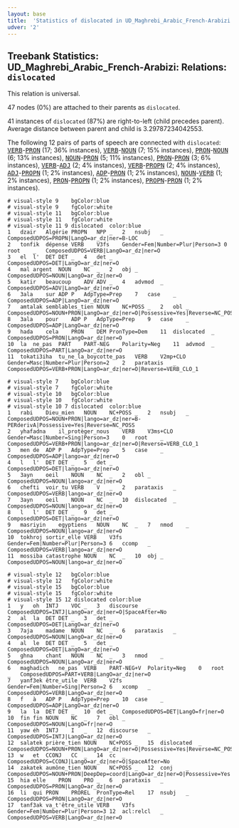 ```yaml
---
layout: base
title:  'Statistics of dislocated in UD_Maghrebi_Arabic_French-Arabizi'
udver: '2'
---
```


## Treebank Statistics: UD_Maghrebi_Arabic_French-Arabizi: Relations: `dislocated`

This relation is universal.

47 nodes (0%) are attached to their parents as `dislocated`.

41 instances of `dislocated` (87%) are right-to-left (child precedes parent).
Average distance between parent and child is 3.29787234042553.

The following 12 pairs of parts of speech are connected with `dislocated`: <tt><a href="qaf_arabizi-pos-VERB.html">VERB</a></tt>-<tt><a href="qaf_arabizi-pos-PRON.html">PRON</a></tt> (17; 36% instances), <tt><a href="qaf_arabizi-pos-VERB.html">VERB</a></tt>-<tt><a href="qaf_arabizi-pos-NOUN.html">NOUN</a></tt> (7; 15% instances), <tt><a href="qaf_arabizi-pos-PRON.html">PRON</a></tt>-<tt><a href="qaf_arabizi-pos-NOUN.html">NOUN</a></tt> (6; 13% instances), <tt><a href="qaf_arabizi-pos-NOUN.html">NOUN</a></tt>-<tt><a href="qaf_arabizi-pos-PRON.html">PRON</a></tt> (5; 11% instances), <tt><a href="qaf_arabizi-pos-PRON.html">PRON</a></tt>-<tt><a href="qaf_arabizi-pos-PRON.html">PRON</a></tt> (3; 6% instances), <tt><a href="qaf_arabizi-pos-VERB.html">VERB</a></tt>-<tt><a href="qaf_arabizi-pos-ADJ.html">ADJ</a></tt> (2; 4% instances), <tt><a href="qaf_arabizi-pos-VERB.html">VERB</a></tt>-<tt><a href="qaf_arabizi-pos-PROPN.html">PROPN</a></tt> (2; 4% instances), <tt><a href="qaf_arabizi-pos-ADJ.html">ADJ</a></tt>-<tt><a href="qaf_arabizi-pos-PROPN.html">PROPN</a></tt> (1; 2% instances), <tt><a href="qaf_arabizi-pos-ADP.html">ADP</a></tt>-<tt><a href="qaf_arabizi-pos-PRON.html">PRON</a></tt> (1; 2% instances), <tt><a href="qaf_arabizi-pos-NOUN.html">NOUN</a></tt>-<tt><a href="qaf_arabizi-pos-VERB.html">VERB</a></tt> (1; 2% instances), <tt><a href="qaf_arabizi-pos-PRON.html">PRON</a></tt>-<tt><a href="qaf_arabizi-pos-PROPN.html">PROPN</a></tt> (1; 2% instances), <tt><a href="qaf_arabizi-pos-PROPN.html">PROPN</a></tt>-<tt><a href="qaf_arabizi-pos-PRON.html">PRON</a></tt> (1; 2% instances).


~~~ conllu
# visual-style 9	bgColor:blue
# visual-style 9	fgColor:white
# visual-style 11	bgColor:blue
# visual-style 11	fgColor:white
# visual-style 11 9 dislocated	color:blue
1	dzair	Algérie	PROPN	NPP	_	2	nsubj	_	ComposedUDPOS=PROPN|LangO=ar_dz|ner=B-LOC
2	tonfik	dépense	VERB	V3fs	Gender=Fem|Number=Plur|Person=3	0	root	_	ComposedUDPOS=VERB|LangO=ar_dz|ner=O
3	el	l'	DET	DET	_	4	det	_	ComposedUDPOS=DET|LangO=ar_dz|ner=O
4	mal	argent	NOUN	NC	_	2	obj	_	ComposedUDPOS=NOUN|LangO=ar_dz|ner=O
5	katir	beaucoup	ADV	ADV	_	4	advmod	_	ComposedUDPOS=ADV|LangO=ar_dz|ner=O
6	3ala	sur	ADP	P	AdpType=Prep	7	case	_	ComposedUDPOS=ADP|LangO=ar_dz|ner=O
7	amtalak	semblables_tien	NOUN	NC+POSS	_	2	obl	_	ComposedUDPOS=NOUN+PRON|LangO=ar_dz|ner=O|Possessive=Yes|Reverse=NC_POSS
8	3ala	pour	ADP	P	AdpType=Prep	9	case	_	ComposedUDPOS=ADP|LangO=ar_dz|ner=O
9	hada	cela	PRON	DEM	PronType=Dem	11	dislocated	_	ComposedUDPOS=PRON|LangO=ar_dz|ner=O
10	la	ne_pas	PART	PART-NEG	Polarity=Neg	11	advmod	_	ComposedUDPOS=PART|LangO=ar_dz|ner=O
11	tokati3iha	tu_ne_la_boycotte_pas	VERB	V2mp+CLO	Gender=Masc|Number=Plur|Person=2	2	parataxis	_	ComposedUDPOS=VERB+PRON|LangO=ar_dz|ner=O|Reverse=VERB_CLO_1

~~~


~~~ conllu
# visual-style 7	bgColor:blue
# visual-style 7	fgColor:white
# visual-style 10	bgColor:blue
# visual-style 10	fgColor:white
# visual-style 10 7 dislocated	color:blue
1	rabi	Dieu_mien	NOUN	NC+POSS	_	2	nsubj	_	ComposedUDPOS=NOUN+PRON|lango=ar_dz|ner=B-PERderivA|Possessive=Yes|Reverse=NC_POSS
2	yhafadna	il_protèger_nous	VERB	V3ms+CLO	Gender=Masc|Number=Sing|Person=3	0	root	_	ComposedUDPOS=VERB+PRON|lango=ar_dz|ner=O|Reverse=VERB_CLO_1
3	men	de	ADP	P	AdpType=Prep	5	case	_	ComposedUDPOS=ADP|lango=ar_dz|ner=O
4	l	l'	DET	DET	_	5	det	_	ComposedUDPOS=DET|lango=ar_dz|ner=O
5	3ayn	oeil	NOUN	NC	_	2	obl	_	ComposedUDPOS=NOUN|lango=ar_dz|ner=O
6	chefti	voir_tu	VERB	V	_	2	parataxis	_	ComposedUDPOS=VERB|lango=ar_dz|ner=O
7	3ayn	oeil	NOUN	NC	_	10	dislocated	_	ComposedUDPOS=NOUN|lango=ar_dz|ner=O
8	l	l'	DET	DET	_	9	det	_	ComposedUDPOS=DET|lango=ar_dz|ner=O
9	masriyin	egyptiens	NOUN	NC	_	7	nmod	_	ComposedUDPOS=NOUN|lango=ar_dz|ner=O
10	tokhroj	sortir_elle	VERB	V3fs	Gender=Fem|Number=Plur|Person=3	6	ccomp	_	ComposedUDPOS=VERB|lango=ar_dz|ner=O
11	mossiba	catastrophe	NOUN	NC	_	10	obj	_	ComposedUDPOS=NOUN|lango=ar_dz|ner=O

~~~


~~~ conllu
# visual-style 12	bgColor:blue
# visual-style 12	fgColor:white
# visual-style 15	bgColor:blue
# visual-style 15	fgColor:white
# visual-style 15 12 dislocated	color:blue
1	y	oh	INTJ	VOC	_	3	discourse	_	ComposedUDPOS=INTJ|LangO=ar_dz|ner=O|SpaceAfter=No
2	al	la	DET	DET	_	3	det	_	ComposedUDPOS=DET|LangO=ar_dz|ner=O
3	7aja	madame	NOUN	NC	_	6	parataxis	_	ComposedUDPOS=NOUN|LangO=ar_dz|ner=O
4	al	le	DET	DET	_	5	det	_	ComposedUDPOS=DET|LangO=ar_dz|ner=O
5	ghna	chant	NOUN	NC	_	3	nmod	_	ComposedUDPOS=NOUN|LangO=ar_dz|ner=O
6	maghadich	ne_pas	VERB	PART-NEG+V	Polarity=Neg	0	root	_	ComposedUDPOS=PART+VERB|LangO=ar_dz|ner=O
7	yanf3ek	être_utile	VERB	V2fs	Gender=Fem|Number=Sing|Person=2	6	xcomp	_	ComposedUDPOS=VERB|LangO=ar_dz|ner=O
8	f	à	ADP	P	AdpType=Prep	10	case	_	ComposedUDPOS=ADP|LangO=ar_dz|ner=O
9	la	la	DET	DET	_	10	det	_	ComposedUDPOS=DET|LangO=fr|ner=O
10	fin	fin	NOUN	NC	_	7	obl	_	ComposedUDPOS=NOUN|LangO=fr|ner=O
11	yaw	éh	INTJ	I	_	12	discourse	_	ComposedUDPOS=INTJ|LangO=ar_dz|ner=O
12	salatek	prière_tien	NOUN	NC+POSS	_	15	dislocated	_	ComposedUDPOS=NOUN+PRON|LangO=ar_dz|ner=O|Possessive=Yes|Reverse=NC_POSS
13	w	et	CCONJ	CC	_	14	cc	_	ComposedUDPOS=CCONJ|LangO=ar_dz|ner=O|SpaceAfter=No
14	zakatek	aumône_tien	NOUN	NC+POSS	_	12	conj	_	ComposedUDPOS=NOUN+PRON|DeepDep=coord|LangO=ar_dz|ner=O|Possessive=Yes|Reverse=NC_POSS
15	hia	elle	PRON	PRO	_	6	parataxis	_	ComposedUDPOS=PRON|LangO=ar_dz|ner=O
16	li	qui	PRON	PROREL	PronType=Rel	17	nsubj	_	ComposedUDPOS=PRON|LangO=ar_dz|ner=O
17	tanf3ak	va_t'être_utile	VERB	V3fs	Gender=Fem|Number=Plur|Person=3	12	acl:relcl	_	ComposedUDPOS=VERB|LangO=ar_dz|ner=O

~~~


